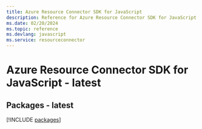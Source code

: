 ```yaml
---
title: Azure Resource Connector SDK for JavaScript
description: Reference for Azure Resource Connector SDK for JavaScript
ms.date: 02/20/2024
ms.topic: reference
ms.devlang: javascript
ms.service: resourceconnector
---
```

# Azure Resource Connector SDK for JavaScript - latest
## Packages - latest
[!INCLUDE [packages](resource-connector-index.md)]